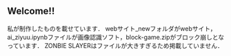 ## Welcome!!
私が制作したものを載せています．
webサイト_newフォルダがwebサイト，ai_ziyuu.ipynbファイルが画像認識ソフト，block-game.zipがブロック崩しとなっています．
ZONBIE SLAYERはファイルが大きすぎるため掲載していません．
